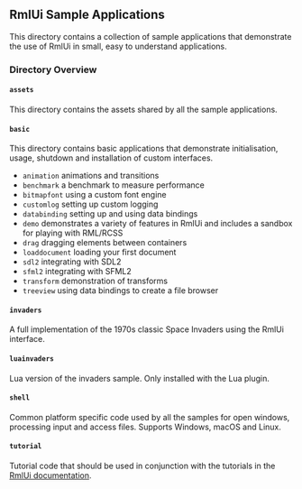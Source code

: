 ## RmlUi Sample Applications

This directory contains a collection of sample applications that demonstrate the use of RmlUi in small, easy to understand applications.

### Directory Overview

#### `assets`

This directory contains the assets shared by all the sample applications.

#### `basic`

This directory contains basic applications that demonstrate initialisation, usage, shutdown and installation of custom interfaces.
 
-  `animation` animations and transitions
-  `benchmark` a benchmark to measure performance
-  `bitmapfont` using a custom font engine
-  `customlog` setting up custom logging
-  `databinding` setting up and using data bindings
-  `demo` demonstrates a variety of features in RmlUi and includes a sandbox for playing with RML/RCSS
-  `drag` dragging elements between containers
-  `loaddocument` loading your first document
-  `sdl2` integrating with SDL2
-  `sfml2` integrating with SFML2
-  `transform` demonstration of transforms
-  `treeview` using data bindings to create a file browser
               
#### `invaders`

A full implementation of the 1970s classic Space Invaders using the RmlUi interface.
               
#### `luainvaders`

Lua version of the invaders sample. Only installed with the Lua plugin.
               
#### `shell`

Common platform specific code used by all the samples for open windows, processing input and access files. Supports Windows, macOS and Linux.
               
#### `tutorial`

Tutorial code that should be used in conjunction with the tutorials in the [RmlUi documentation](https://mikke89.github.io/RmlUiDoc/).
